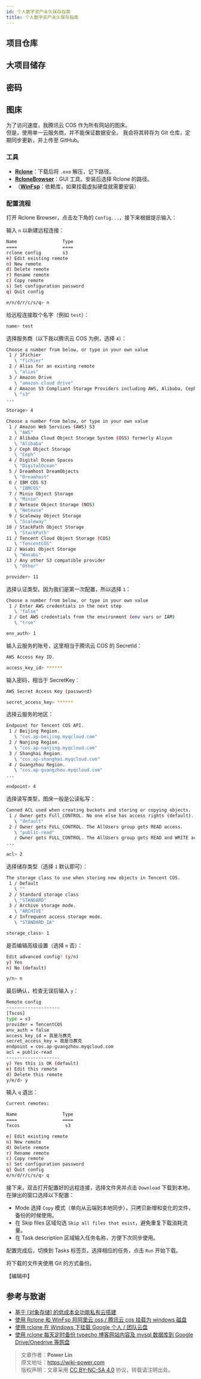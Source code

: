 ```yaml
---
id: 个人数字资产永久保存指南
title: 个人数字资产永久保存指南
---
```


## 项目仓库

## 大项目储存

## 密码

## 图床

为了访问速度，我腾讯云 COS 作为所有网站的图床。  
但是，使用单一云服务商，并不能保证数据安全。
我会将其转存为 Git 仓库，定期同步更新，并上传至 GitHub。

### 工具

- [**Rclone**](https://rclone.org/downloads/)：下载后将 `.exe` 解压，记下路径。
- [**RcloneBrowser**](https://github.com/kapitainsky/RcloneBrowser/releases)：GUI 工具。安装后选择 Rclone 的路径。
- （[**WinFsp**](http://www.secfs.net/winfsp/rel/)：依赖库，如果挂载虚拟硬盘就需要安装）

### 配置流程

打开 Rclone Browser，点击左下角的 `Config...`，接下来根据提示输入：

输入 `n` 以新建远程连接：

```bash
Name                 Type
====                 ====
rclone config        s3
e) Edit existing remote
n) New remote
d) Delete remote
r) Rename remote
c) Copy remote
s) Set configuration password
q) Quit config

e/n/d/r/c/s/q> n
```

给远程连接取个名字（例如 `test`）：

```bash
name> test
```

选择服务商（以下我以腾讯云 COS 为例，选择 `4`）：

```bash
Choose a number from below, or type in your own value
 1 / 1Fichier
   \ "fichier"
 2 / Alias for an existing remote
   \ "alias"
 3 / Amazon Drive
   \ "amazon cloud drive"
 4 / Amazon S3 Compliant Storage Providers including AWS, Alibaba, Ceph, Digital Ocean, Dreamhost, IBM COS, Minio, and Tencent COS
   \ "s3"
...

Storage> 4
```

```bash
Choose a number from below, or type in your own value
 1 / Amazon Web Services (AWS) S3
   \ "AWS"
 2 / Alibaba Cloud Object Storage System (OSS) formerly Aliyun
   \ "Alibaba"
 3 / Ceph Object Storage
   \ "Ceph"
 4 / Digital Ocean Spaces
   \ "DigitalOcean"
 5 / Dreamhost DreamObjects
   \ "Dreamhost"
 6 / IBM COS S3
   \ "IBMCOS"
 7 / Minio Object Storage
   \ "Minio"
 8 / Netease Object Storage (NOS)
   \ "Netease"
 9 / Scaleway Object Storage
   \ "Scaleway"
10 / StackPath Object Storage
   \ "StackPath"
11 / Tencent Cloud Object Storage (COS)
   \ "TencentCOS"
12 / Wasabi Object Storage
   \ "Wasabi"
13 / Any other S3 compatible provider
   \ "Other"

provider> 11
```

选择认证类型。因为我们是第一次配置，所以选择 `1`：

```bash
Choose a number from below, or type in your own value
 1 / Enter AWS credentials in the next step
   \ "false"
 2 / Get AWS credentials from the environment (env vars or IAM)
   \ "true"

env_auth> 1
```

输入云服务的账号，这里相当于腾讯云 COS 的 SecretId：

```bash
AWS Access Key ID.

access_key_id> ******
```

输入密码，相当于 SecretKey：

```bash
AWS Secret Access Key (password)

secret_access_key> ******
```

选择云服务的地区：

```bash
Endpoint for Tencent COS API.
 1 / Beijing Region.
   \ "cos.ap-beijing.myqcloud.com"
 2 / Nanjing Region.
   \ "cos.ap-nanjing.myqcloud.com"
 3 / Shanghai Region.
   \ "cos.ap-shanghai.myqcloud.com"
 4 / Guangzhou Region.
   \ "cos.ap-guangzhou.myqcloud.com"
...

endpoint> 4
```

选择读写类型，图床一般是公读私写：

```bash
Canned ACL used when creating buckets and storing or copying objects.
 1 / Owner gets Full_CONTROL. No one else has access rights (default).
   \ "default"
 2 / Owner gets FULL_CONTROL. The AllUsers group gets READ access.
   \ "public-read"
   / Owner gets FULL_CONTROL. The AllUsers group gets READ and WRITE access.
...

acl> 2
```

选择储存类型（选择 `1` 默认即可）：

```bash
The storage class to use when storing new objects in Tencent COS.
 1 / Default
   \ ""
 2 / Standard storage class
   \ "STANDARD"
 3 / Archive storage mode.
   \ "ARCHIVE"
 4 / Infrequent access storage mode.
   \ "STANDARD_IA"

storage_class> 1
```

是否编辑高级设置（选择 `n` 否）：

```bash
Edit advanced config? (y/n)
y) Yes
n) No (default)

y/n> n
```

最后确认，检查无误后输入 `y`：

```bash
Remote config
--------------------
[Txcos]
type = s3
provider = TencentCOS
env_auth = false
access_key_id = 我是马赛克
secret_access_key = 我是马赛克
endpoint = cos.ap-guangzhou.myqcloud.com
acl = public-read
--------------------
y) Yes this is OK (default)
e) Edit this remote
d) Delete this remote
y/e/d> y
```

输入 `q` 退出：

```bash
Current remotes:

Name                 Type
====                 ====
Txcos                 s3

e) Edit existing remote
n) New remote
d) Delete remote
r) Rename remote
c) Copy remote
s) Set configuration password
q) Quit config
e/n/d/r/c/s/q> q
```

接下来，双击打开配置好的远程连接，选择文件夹并点击 `Download` 下载到本地，在弹出的窗口选择以下配置：

- Mode 选择 `Copy` 模式（单向从云端到本地同步），只拷贝新增和变化的文件，备份的时候使用。
- 在 Skip files 区域勾选 `Skip all files that exist`，避免重复下载消耗流量。
- 在 Task description 区域输入任务名称，方便下次同步使用。

配置完成后，切换到 Tasks 标签页，选择相应的任务，点击 `Run` 开始下载。

将下载的文件夹使用 Git 的方式备份。

【编辑中】

## 参考与致谢

- [基于 [对象存储] 的低成本全功能私有云搭建](https://zhuanlan.zhihu.com/p/104628740)
- [使用 Rclone 和 WinFsp 将阿里云 oss / 腾讯云 cos 挂载为 windows 磁盘](https://www.boxmoe.com/486.html)
- [使用 rclone 在 Windows 下挂载 Google 个人 / 团队云盘](https://blog.rhilip.info/archives/874/)
- [使用 rclone 每天定时备份 typecho 博客网站内容及 mysql 数据库到 Google Drive/Onedrive 等网盘](https://omo.moe/archives/616/)

> 文章作者：**Power Lin**  
> 原文地址：<https://wiki-power.com>  
> 版权声明：文章采用 [CC BY-NC-SA 4.0](https://creativecommons.org/licenses/by/4.0/deed.zh) 协议，转载请注明出处。

